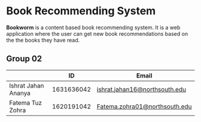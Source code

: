 # Book Recommending System

 **Bookworm** is a content based book recommending system. It is a web application where the user can get new book recommendations based on the the books they have read. 


## Group 02


|                |ID                          |Email                         |
|----------------|-------------------------------|-----------------------------|
|Ishrat Jahan Ananya|1631636042             |ishrat.jahan16@northsouth.edu        |
|Fatema Tuz Zohra          |1620191042            |Fatema.zohra01@northsouth.edu           |


